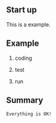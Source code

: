 ## Start up

This is a example.

## Example

1. coding

   

2. test

   

3. run

   

## Summary

```
Everything is OK!
```